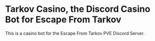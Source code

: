 # Tarkov Casino, the Discord Casino Bot for Escape From Tarkov
This is a casino bot for the Escape From Tarkov PVE Discord Server.